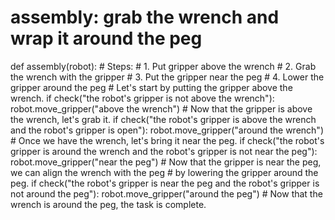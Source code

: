 # assembly: grab the wrench and wrap it around the peg
def assembly(robot):
    # Steps:
    #  1. Put gripper above the wrench
    #  2. Grab the wrench with the gripper
    #  3. Put the gripper near the peg
    #  4. Lower the gripper around the peg
    # Let's start by putting the gripper above the wrench.
    if check("the robot's gripper is not above the wrench"):
        robot.move_gripper("above the wrench")
    # Now that the gripper is above the wrench, let's grab it.
    if check("the robot's gripper is above the wrench and the robot's gripper is open"):
        robot.move_gripper("around the wrench")
    # Once we have the wrench, let's bring it near the peg.
    if check("the robot's gripper is around the wrench and the robot's gripper is not near the peg"):
        robot.move_gripper("near the peg")
    # Now that the gripper is near the peg, we can align the wrench with the peg
    # by lowering the gripper around the peg.
    if check("the robot's gripper is near the peg and the robot's gripper is not around the peg"):
        robot.move_gripper("around the peg")
    # Now that the wrench is around the peg, the task is complete.
